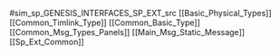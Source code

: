 #sim_sp_GENESIS_INTERFACES_SP_EXT_src
[[Basic_Physical_Types]]
[[Common_Timlink_Type]]
[[Common_Basic_Type]]
[[Common_Msg_Types_Panels]]
[[Main_Msg_Static_Message]]
[[Sp_Ext_Common]]
